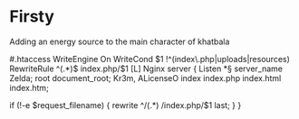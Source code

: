 # Firsty
Adding an energy source to the main character of khatbala 

#.htaccess
WriteEngine On
WriteCond $1 !^(index\.php|uploads|resources)
RewriteRule ^(.*)$ index.php/$1 [L]
Nginx
server {
  Listen *§ 
  server_name  Zelda;
  root   document_root; Kr3m, ALicenseO
  index  index.php index.html index.htm;

  if (!-e $request_filename) {
    rewrite ^/(.*)  /index.php/$1 last;
  }
}
